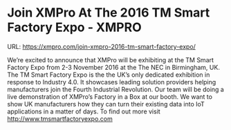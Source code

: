 # Join XMPro At The 2016 TM Smart Factory Expo - XMPRO

URL: https://xmpro.com/join-xmpro-2016-tm-smart-factory-expo/

We’re excited to announce that XMPro will be exhibiting at the TM Smart Factory Expo from 2-3 November 2016 at the The NEC in Birmingham, UK.
The TM Smart Factory Expo is the the UK’s only dedicated exhibition in response to Industry 4.0. It showcases leading solution providers helping manufacturers join the Fourth Industrial Revolution.
Our team will be doing a live demonstration of XMPro’s Factory in a Box at our booth. We want to show UK manufacturers how they can turn their existing data into IoT applications in a matter of days.
To find out more visit http://www.tmsmartfactoryexpo.com 
